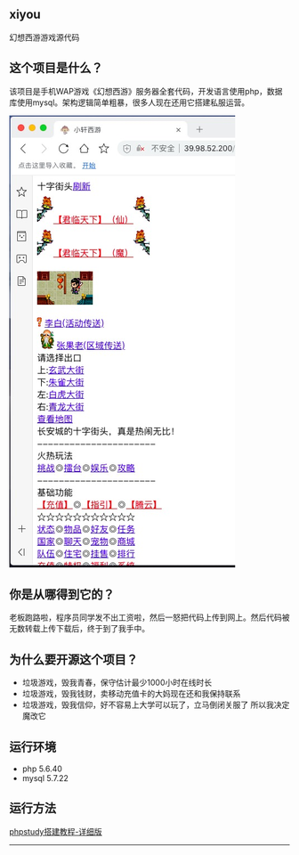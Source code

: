 xiyou
------------
幻想西游游戏源代码

这个项目是什么？
------------
该项目是手机WAP游戏《幻想西游》服务器全套代码，开发语言使用php，数据库使用mysql。架构逻辑简单粗暴，很多人现在还用它搭建私服运营。

![游戏截图](images/xiyou-home.jpg)

你是从哪得到它的？
------------
老板跑路啦，程序员同学发不出工资啦，然后一怒把代码上传到网上。然后代码被无数转载上传下载后，终于到了我手中。

为什么要开源这个项目？
------------
- 垃圾游戏，毁我青春，保守估计最少1000小时在线时长
- 垃圾游戏，毁我钱财，卖移动充值卡的大妈现在还和我保持联系
- 垃圾游戏，毁我信仰，好不容易上大学可以玩了，立马倒闭关服了
所以我决定魔改它

运行环境
------------
- php 5.6.40
- mysql 5.7.22

运行方法
------------
[phpstudy搭建教程-详细版](http://www.huanxiangxiyou.com/jiaocheng/%E5%A6%82%E4%BD%95%E6%90%AD%E5%BB%BA%E5%B9%BB%E6%83%B3%E8%A5%BF%E6%B8%B8%E6%9C%8D%E5%8A%A1%E5%99%A8_%E7%99%BE%E5%BA%A6%E7%BB%8F%E9%AA%8C.htm)

------------
